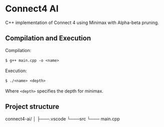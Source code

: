 # Connect4 AI
C++ implementation of Connect 4 using Minimax with Alpha-beta pruning.

## Compilation and Execution
Compilation:
</br>
</br>
 ```$ g++ main.cpp -o <name>```
</br>
</br>
Execution:
</br>
</br>
  ```$ ./<name> <depth>```
</br>
</br>
Where ```<depth>``` specifies the depth for minimax.

##

## Project structure
connect4-ai/
│
├───.vscode
└───src
└─── main.cpp



 
